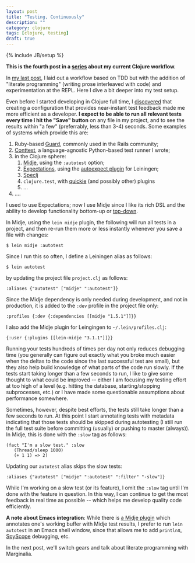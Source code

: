 ```yaml
---
layout: post
title: "Testing, Continuously"
description: ""
category: clojure
tags: [clojure, testing]
draft: true
---
```

{% include JB/setup %}

**This is the fourth post in a [series](/clojure/2014/07/03/an-advanced-clojure-workflow/) about my current Clojure workflow.**

In [my last post](/clojure/2014/07/20/a-worfklow-tdd-rdd-and-ddd/), I laid out a workflow based on TDD but with the addition of "literate programming" (writing prose interleaved with code) and experimentation at the REPL.  Here I dive a bit deeper into my test setup.

Even before I started developing in Clojure full time, I [discovered](/testing/2012/03/31/ontinuous-testing-in-python-clojure-and-blub/) that creating a configuration that provides near-instant test feedback made me more efficient as a developer.  **I expect to be able to run all relevant tests every time I hit the "Save" button** on any file in my project, and to see the results within "a few" (preferrably, less than 3-4) seconds.  Some examples of systems which provide this are:

1. Ruby-based [Guard](https://github.com/guard/guard#readme), commonly used in the Rails community;
2. [Conttest](https://github.com/eigenhombre/continuous-testing-helper), a language-agnostic Python-based test runner I wrote;
3. in the Clojure sphere:
    1. [Midje](https://github.com/marick/Midje), using the `:autotest` option;
    1. [Expectations](https://github.com/jaycfields/expectations), using the [autoexpect plugin](https://github.com/jakemcc/lein-autoexpect) for Leiningen;
    1. [Speclj](https://github.com/slagyr/speclj)
    1. `clojure.test`, with [quickie](https://github.com/jakepearson/quickie) (and possibly other) plugins
    1. ...
4. ....

I used to use Expectations; now I use Midje since I like its rich DSL and the ability to develop functionality bottom-up or [top-down](https://github.com/marick/Midje/wiki/The-idea-behind-top-down-development).

In Midje, using the `lein midje` plugin, the following will run all tests in a project, and then re-run them more or less instantly whenever you save a file with changes:

    $ lein midje :autotest

Since I run this so often, I define a Leiningen alias as follows:

    $ lein autotest

by updating the project file `project.clj` as follows:

    :aliases {"autotest" ["midje" ":autotest"]}

Since the Midje dependency is only needed during development, and not in production, it is added to the `:dev` profile in the project file only:

    :profiles {:dev {:dependencies [[midje "1.5.1"]]}}

I also add the Midje plugin for Leingingen to `~/.lein/profiles.clj`:

    {:user {:plugins [[lein-midje "3.1.1"]]}}

Running your tests hundreds of times per day not only reduces debugging time (you generally can figure out exactly what you broke much easier when the deltas to the code since the last successful test are small), but they also help build knowledge of what parts of the code run slowly.  If the tests start taking longer than a few seconds to run, I like to give some thought to what could be improved -- either I am focusing my testing effort at too high of a level (e.g. hitting the database, starting/stopping subprocesses, etc.) or I have made some questionable assumptions about performance somewhere.

Sometimes, however, despite best efforts, the tests still take longer than a few seconds to run.  At this point I start annotating tests with metadata indicating that those tests should be skipped during autotesting (I still run the full test suite before committing (usually) or pushing to master (always)).  In Midje, this is done with the `:slow` tag as follows:

    (fact "I'm a slow test." :slow
       (Thread/sleep 1000)
       (+ 1 1) => 2)

Updating our `autotest` alias skips the slow tests:

    :aliases {"autotest" ["midje" ":autotest" ":filter" "-slow"]}

While I'm working on a slow test (or its feature), I omit the `:slow` tag until I'm done with the feature in question.  In this way, I can continue to get the most feedback in real time as possible -- which helps me develop quality code efficiently.

**A note about Emacs integration**: While there is [a Midje plugin](https://github.com/marick/Midje/wiki/Midje-mode) which annotates one's working buffer with Midje test results, I prefer to run `lein autotest` in an Emacs shell window, since that allows me to add `println`s, [SpyScope](https://github.com/dgrnbrg/spyscope) debugging, etc.

In the next post, we'll switch gears and talk about literate programming with Marginalia.
